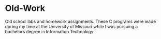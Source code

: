 # Old-Work
Old school labs and homework assignments.
These C programs were made during my time at the University of Missouri while I was pursuing a bachelors degree in Information Technology
